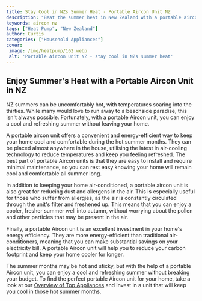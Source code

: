 ```yaml
---
title: Stay Cool in NZs Summer Heat - Portable Aircon Unit NZ
description: "Beat the summer heat in New Zealand with a portable aircon unit Learn all about the features and benefits to enjoy a comfortable home throughout the hot season"
keywords: aircon nz
tags: ["Heat Pump", "New Zealand"]
author: Curtis
categories: ["Household Appliances"]
cover: 
 image: /img/heatpump/162.webp
 alt: 'Portable Aircon Unit NZ - stay cool in NZs summer heat'
---
```

## Enjoy Summer's Heat with a Portable Aircon Unit in NZ 

NZ summers can be uncomfortably hot, with temperatures soaring into the thirties. While many would love to run away to a beachside paradise, this isn't always possible. Fortunately, with a portable Aircon unit, you can enjoy a cool and refreshing summer without leaving your home. 

A portable aircon unit offers a convenient and energy-efficient way to keep your home cool and comfortable during the hot summer months. They can be placed almost anywhere in the house, utilising the latest in air-cooling technology to reduce temperatures and keep you feeling refreshed. The best part of portable Aircon units is that they are easy to install and require minimal maintenance, so you can rest easy knowing your home will remain cool and comfortable all summer long. 

In addition to keeping your home air-conditioned, a portable aircon unit is also great for reducing dust and allergens in the air. This is especially useful for those who suffer from allergies, as the air is constantly circulated through the unit's filter and freshened up. This means that you can enjoy a cooler, fresher summer well into autumn, without worrying about the pollen and other particles that may be present in the air. 

Finally, a portable Aircon unit is an excellent investment in your home's energy efficiency. They are more energy-efficient than traditional air-conditioners, meaning that you can make substantial savings on your electricity bill. A portable Aircon unit will help you to reduce your carbon footprint and keep your home cooler for longer.

The summer months may be hot and sticky, but with the help of a portable Aircon unit, you can enjoy a cool and refreshing summer without breaking your budget. To find the perfect portable Aircon unit for your home, take a look at our [Overview of Top Appliances](./pages/appliance-overview) and invest in a unit that will keep you cool in those hot summer months.

